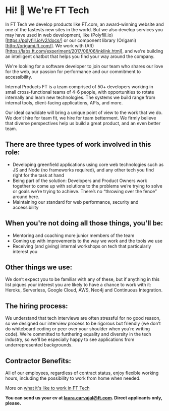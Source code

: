 Hi! 👋 We're FT Tech
============

In FT Tech we develop products like FT.com, an award-winning website and one of the fastests new sites in the world. But we also develop services you may have used in web development, like (Polyfill.io)[https://polyfill.io/v2/docs/] or our component library (Origami)[http://origami.ft.com/]. We work with (AR)[https://labs.ft.com/experiment/2017/06/06/inklink.html], and we're building an intelligent chatbot that helps you find your way around the company.

We're looking for a software developer to join our team who shares our love for the web, our passion for performance
and our commitment to accessibility.

Internal Products FT is a team comprised of 50+ developers working in small cross-functional teams of 4-6 people,
with opportunities to rotate internally and learn new technologies. The systems we build range from internal tools,
client-facing applications, APIs, and more.

Our ideal candidate will bring a unique point of view to the work that we do. We don't hire for team fit, we hire
for team betterment. We firmly believe that diverse perspectives help us build a great product, and an even better team.

There are three types of work involved in this role:
----------------------------------------------------
* Developing greenfield applications using core web technologies such as JS and Node (no frameworks required),
  and any other tech you find right for the task at hand
* Being part of the solution: Developers and Product Owners work together to come up with solutions to the problems
  we’re trying to solve or goals we’re trying to achieve. There’s no “throwing over the fence” around here.
* Maintaining our standard for web performance, security and accessibility

When you're not doing all those things, you'll be:
--------------------------------------------------
* Mentoring and coaching more junior members of the team
* Coming up with improvements to the way we work and the tools we use
* Receiving (and giving) internal workshops on tech that particularly interest you

Other things we use:
--------------------
We don’t expect you to be familiar with any of these, but if anything in this list piques your interest you are
likely to have a chance to work with it: Heroku, Serverless, Google Cloud, AWS, Neo4j and Continuous Integration.

The hiring process:
-------------------
We understand that tech interviews are often stressful for no good reason, so we designed our interview process
to be rigorous but friendly (we don’t do whiteboard coding or peer over your shoulder when you’re writing code).
We’re committed to furthering equality and diversity in the tech industry, so we’ll be especially happy to see 
applications from underrepresented backgrounds. 

Contractor Benefits:
--------------------
All of our employees, regardless of contract status, enjoy flexible working hours, including the possibility to
work from home when needed.


More on [what it's like to work in FT Tech](https://twitter.com/lc512k/status/933748080356265985)

**You can send us your cv at laura.carvajal@ft.com. Direct applicants only, please.**
